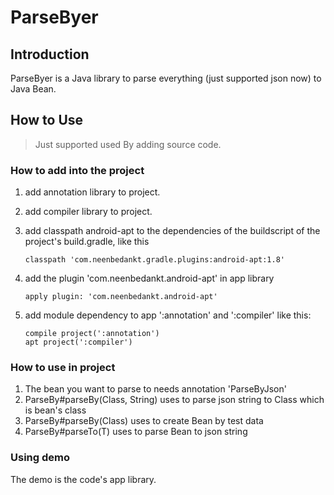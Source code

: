 # ParseByer
## Introduction
ParseByer is a Java library to parse everything (just supported json now) to Java Bean.

## How to Use
> Just supported used By adding source code.

### How to add into the project
1. add annotation library to project.
2. add compiler library to project.
3. add classpath android-apt to the dependencies of the buildscript of the project's build.gradle, like this

	~~~
	classpath 'com.neenbedankt.gradle.plugins:android-apt:1.8'
	~~~

4. add the plugin 'com.neenbedankt.android-apt' in app library

	~~~
	apply plugin: 'com.neenbedankt.android-apt'
	~~~

5. add module dependency to app ':annotation' and ':compiler' like this:

	~~~
	compile project(':annotation')
    apt project(':compiler')
	~~~ 
	
### How to use in project
1. The bean you want to parse to needs annotation 'ParseByJson'
2. ParseBy#parseBy(Class, String) uses to parse json string to Class which is bean's class
3. ParseBy#parseBy(Class) uses to create Bean by test data
4. ParseBy#parseTo(T) uses to parse Bean to json string

### Using demo
The demo is the code's app library.
